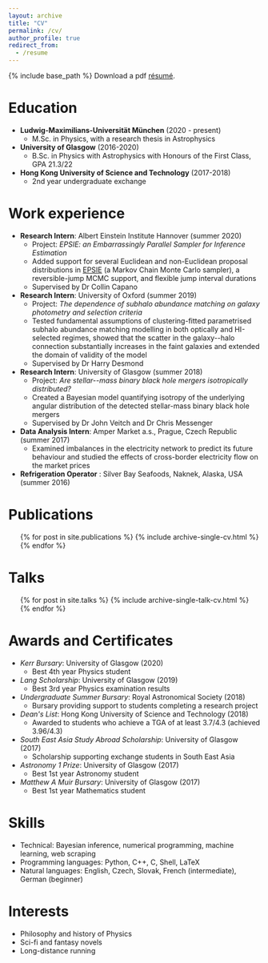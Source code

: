 ```yaml
---
layout: archive
title: "CV"
permalink: /cv/
author_profile: true
redirect_from:
  - /resume
---
```


{% include base_path %}
Download a pdf [résumé](http://richard-sti.github.io/files/CV.pdf).


Education
======
* **Ludwig-Maximilians-Universität München** (2020 - present)
    * M.Sc. in Physics, with a research thesis in Astrophysics
* **University of Glasgow** (2016-2020)
    * B.Sc. in Physics with Astrophysics with Honours of the First Class, GPA 21.3/22
* **Hong Kong University of Science and Technology** (2017-2018)
    * 2nd year undergraduate exchange

Work experience
======
* **Research Intern**: Albert Einstein Institute Hannover (summer 2020)
    * Project: *EPSIE: an Embarrassingly Parallel Sampler for Inference Estimation*
    * Added support for several Euclidean and non-Euclidean proposal distributions in [EPSIE](https://github.com/cdcapano/epsie) (a Markov Chain Monte Carlo sampler), a reversible-jump MCMC support, and flexible jump interval durations
    * Supervised by Dr Collin Capano
* **Research Intern**: University of Oxford (summer 2019)
    * Project: *The dependence of subhalo abundance matching on galaxy photometry and selection criteria*
    * Tested fundamental assumptions of clustering-fitted parametrised subhalo abundance matching modelling in both optically and HI-selected regimes, showed that the scatter in the galaxy--halo connection substantially increases in the faint galaxies and extended the domain of validity of the model
    * Supervised by Dr Harry Desmond
* **Research Intern**: University of Glasgow (summer 2018)
    * Project: *Are stellar--mass binary black hole mergers isotropically distributed?*
    * Created a Bayesian model quantifying isotropy of the underlying angular distribution of the detected stellar-mass binary black hole mergers
    * Supervised by Dr John Veitch and Dr Chris Messenger
* **Data Analysis Intern**: Amper Market a.s., Prague, Czech Republic (summer 2017)
    * Examined imbalances in the electricity network to predict its future behaviour and studied the effects of cross-border electricity flow on the market prices
* **Refrigeration Operator** : Silver Bay Seafoods, Naknek, Alaska, USA (summer 2016)

Publications
======
  <ul>{% for post in site.publications %}
    {% include archive-single-cv.html %}
  {% endfor %}</ul>

Talks
======
  <ul>{% for post in site.talks %}
    {% include archive-single-talk-cv.html %}
  {% endfor %}</ul>

Awards and Certificates
======
* *Kerr Bursary*: University of Glasgow (2020)
    * Best 4th year Physics student
* *Lang Scholarship*: University of Glasgow (2019)
    * Best 3rd year Physics examination results
* *Undergraduate Summer Bursary*: Royal Astronomical Society (2018)
    * Bursary providing support to students completing a research project
* *Dean's List*: Hong Kong University of Science and Technology (2018)
    * Awarded to students who achieve a TGA of at least 3.7/4.3 (achieved 3.96/4.3)
* *South East Asia Study Abroad Scholarship*: University of Glasgow (2017)
    * Scholarship supporting exchange students in South East Asia
* *Astronomy 1 Prize*: University of Glasgow (2017)
    * Best 1st year Astronomy student
* *Matthew A Muir Bursary*: University of Glasgow (2017)
    * Best 1st year Mathematics student

Skills
======
* Technical: Bayesian inference, numerical programming, machine learning, web scraping
* Programming languages: Python, C++, C, Shell, LaTeX
* Natural languages: English, Czech, Slovak, French (intermediate), German (beginner)

Interests
======
* Philosophy and history of Physics
* Sci-fi and fantasy novels
* Long-distance running
